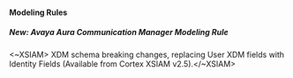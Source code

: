 
#### Modeling Rules

##### New: Avaya Aura Communication Manager Modeling Rule

<~XSIAM> XDM schema breaking changes, replacing User XDM fields with Identity Fields (Available from Cortex XSIAM v2.5).</~XSIAM>

